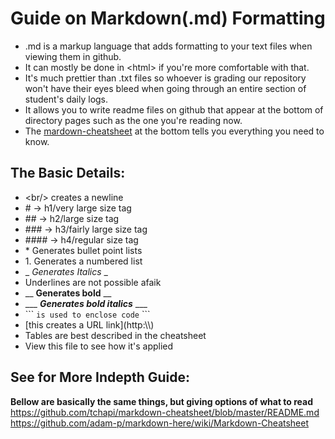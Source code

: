 # Guide on Markdown(.md) Formatting

* .md is a markup language that adds formatting to your text files when viewing them in github. 
* It can mostly be done in \<html> if you're more comfortable with that.
* It's much prettier than .txt files so whoever is grading our repository won't have their eyes bleed when going through an entire section of student's daily logs.
* It allows you to write readme files on github that appear at the bottom of directory pages such as the one you're reading now.
* The <a href = "https://github.com/tchapi/markdown-cheatsheet/blob/master/README.md">mardown-cheatsheet</a> at the bottom tells you everything you need to know.

## The Basic Details:
* \<br/> creates a newline
* \# ->  h1/very large size tag
* \## -> h2/large size tag
* \### -> h3/fairly large size tag
* \#### -> h4/regular size tag
* \* Generates bullet point lists
* 1\. Generates a numbered list
* _ _Generates Italics_ _
* Underlines are not possible afaik
* __ __Generates bold__ __
* \___ ___Generates bold italics___ ___
* \``` ```is used to enclose code``` \```
* \[this creates a URL link](http:\\\\)
* Tables are best described in the cheatsheet
* View this file to see how it's applied

## See for More Indepth Guide:
__Bellow are basically the same things, but giving options of what to read__<br/>
https://github.com/tchapi/markdown-cheatsheet/blob/master/README.md<br/>
https://github.com/adam-p/markdown-here/wiki/Markdown-Cheatsheet<br/>
